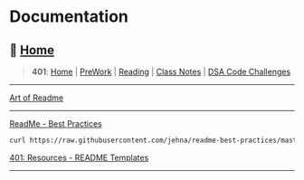 # Documentation

## 🏡 [**Home**](https://mistidinzy.github.io/ReadingNotes/)

> **401**: [Home](https://bit.ly/3EcMrF6)
|
[PreWork](https://bit.ly/3jzkAa1)
|
[Reading](https://bit.ly/3b8DLDc)
|
[Class Notes](https://bit.ly/3Eglbpb)
|
[DSA Code Challenges](https://bit.ly/3GjNoNG)
>

---

[Art of Readme](https://github.com/hackergrrl/art-of-readme)

---

[ReadMe - Best Practices](https://github.com/jehna/readme-best-practices)

``` bash
curl https://raw.githubusercontent.com/jehna/readme-best-practices/master/README-default.md > README.md
```

[401: Resources - README Templates](https://github.com/DeltaVCode/cedar-c-do-401d5/tree/main/resources/README-templates)

---
